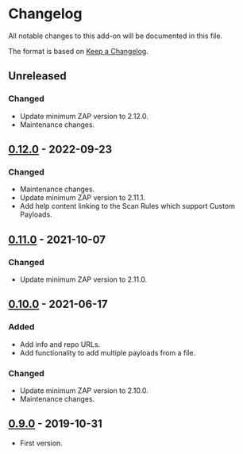 # Changelog
All notable changes to this add-on will be documented in this file.

The format is based on [Keep a Changelog](https://keepachangelog.com/en/1.0.0/).

## Unreleased
### Changed
- Update minimum ZAP version to 2.12.0.
- Maintenance changes.

## [0.12.0] - 2022-09-23
### Changed
- Maintenance changes.
- Update minimum ZAP version to 2.11.1.
- Add help content linking to the Scan Rules which support Custom Payloads.

## [0.11.0] - 2021-10-07
### Changed
- Update minimum ZAP version to 2.11.0.

## [0.10.0] - 2021-06-17
### Added
- Add info and repo URLs.
- Add functionality to add multiple payloads from a file.

### Changed
- Update minimum ZAP version to 2.10.0.
- Maintenance changes.

## [0.9.0] - 2019-10-31

- First version.

[0.12.0]: https://github.com/zaproxy/zap-extensions/releases/custompayloads-v0.12.0
[0.11.0]: https://github.com/zaproxy/zap-extensions/releases/custompayloads-v0.11.0
[0.10.0]: https://github.com/zaproxy/zap-extensions/releases/custompayloads-v0.10.0
[0.9.0]: https://github.com/zaproxy/zap-extensions/releases/custompayloads-v0.9.0
